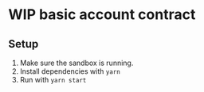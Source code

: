 # WIP basic account contract

## Setup

1. Make sure the sandbox is running.
2. Install dependencies with `yarn`
3. Run with `yarn start`
